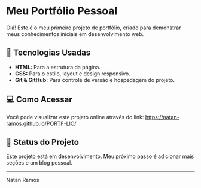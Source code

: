 # Meu Portfólio Pessoal

Olá! Este é o meu primeiro projeto de portfólio, criado para demonstrar meus conhecimentos iniciais em desenvolvimento web.

## 🚀 Tecnologias Usadas

-   **HTML:** Para a estrutura da página.
-   **CSS:** Para o estilo, layout e design responsivo.
-   **Git & GitHub:** Para controle de versão e hospedagem do projeto.

## 💻 Como Acessar

Você pode visualizar este projeto online através do link:
https://natan-ramos.github.io/PORTF-LIO/

## 📌 Status do Projeto

Este projeto está em desenvolvimento. Meu próximo passo é adicionar mais seções e um blog pessoal.

---

Natan Ramos
